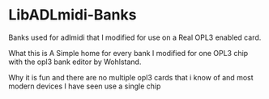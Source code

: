 # LibADLmidi-Banks
Banks used for adlmidi that I modified for use on a Real OPL3 enabled card.

What this is
A Simple home for every bank I modified for one OPL3 chip with the opl3 bank editor by Wohlstand.

Why
it is fun and there are no multiple opl3 cards that i know of and most modern devices I have seen use a single chip
